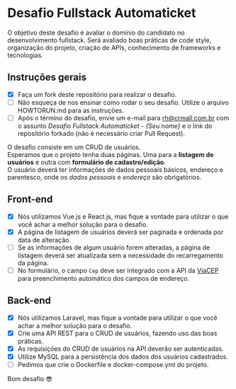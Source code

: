 # Desafio Fullstack Automaticket
O objetivo deste desafio é avaliar o domínio do candidato no desenvolvimento fullstack. Será avaliado boas práticas de code style, organização do projeto, criação de APIs, conhecimento de frameworks e tecnologias.

## Instruções gerais
- [x] Faça um fork deste repositório para realizar o desafio.
- [ ] Não esqueça de nos ensinar como rodar o seu desafio. Utilize o arquivo HOWTORUN.md para as instruções.
- [ ] Após o término do desafio, envie um e-mail para [rh@crmall.com.br](mailto:rh@crmall.com.br) com o assunto *Desafio Fullstack Automaticket - {Seu nome}* e o link do repositório forkado (não é necessário criar Pull Request).

O desafio consiste em um CRUD de usuários.<br>
Esperamos que o projeto tenha duas páginas. Uma para a **listagem de usuários** e outra com **formulário de cadastro/edição**.<br>
O usuário deverá ter informações de dados pessoais básicos, endereço e parentesco, onde os *dados pessoais* e *endereço* são obrigatórios.

## Front-end
- [x] Nós utilizamos Vue.js e React.js, mas fique a vontade para utilizar o que você achar a melhor solução para o desafio.
- [x] A página de listagem de usuários deverá ser paginada e ordenada por data de alteração.
- [ ] Se as informações de algum usuário forem alteradas, a página de listagem deverá ser atualizada sem a necessidade do recarregamento da página.
- [ ] No formulário, o campo `Cep` deve ser integrado com a API da [ViaCEP](https://viacep.com.br/) para preenchimento automático dos campos de endereço.  

## Back-end
- [x] Nós utilizamos Laravel, mas fique a vontade para utilizar o que você achar a melhor solução para o desafio.
- [x] Crie uma API REST para o CRUD de usuários, fazendo uso das boas práticas.
- [x] As requisições do CRUD de usuários na API deverão ser autenticadas.
- [x] Utilize MySQL para a persistência dos dados dos usuários cadastrados.
- [ ] Pedimos que crie o Dockerfile e docker-compose.yml do projeto.

Bom desafio 😎
